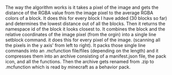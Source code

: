 The way the algorithm works is it takes a pixel of the image and gets the distance of the RGBA value from the image pixel to the average RGBA colors of a block. 
It does this for every block I have added (30 blocks so far) and determines the lowest distance out of all the blocks. Then it returns the namespace id of the 
block it looks closest to. It combines the block and the relative coordinates of the image pixel (from the orgin) into a single line setblock command. it does this for 
every pixel of the image. (scanning all the pixels in the y axis' from left to right). It packs those single line commands into an .mcfunction file/files (depending on the length) 
and it compresses them into an archive consisting of a manifest.json file, the pack icon, and all the functions. Then the archive gets renamed from .zip to .mcfunction which is 
read by minecraft as a behavior pack.
